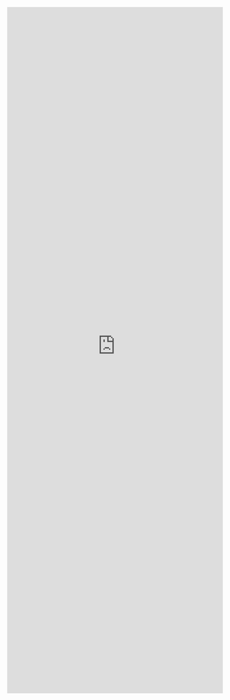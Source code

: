 <iframe 
    title='Panel Examples'
    src='https://fabricweb.z5.web.core.windows.net/pr-deploy-site/refs/pull/9333/merge/fabric-website-resources/dist/index.html#/examples/panel?docsExample=true'
    frameborder='no'
    height='1600'
    style='width: 100%;'
>